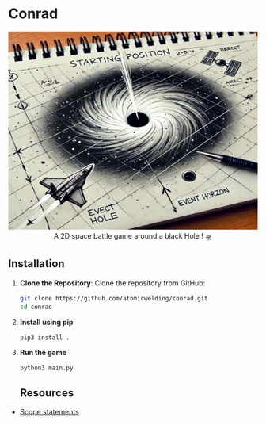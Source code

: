 # Conrad

<p align="center">
   <img src="resources/2.jpg" width="600" height="400"></img> <br>
   A 2D space battle game around a black Hole ! 🛸

</p>


## Installation 


1. **Clone the Repository**:
   Clone the repository from GitHub:

   ```bash
   git clone https://github.com/atomicwelding/conrad.git
   cd conrad
   ```
   
2. **Install using pip**
   ```bash
   pip3 install .
   ```

3. **Run the game**
   ```bash
   python3 main.py
   ```


   ## Resources

- [Scope statements](resources/scope-statements.pdf)


